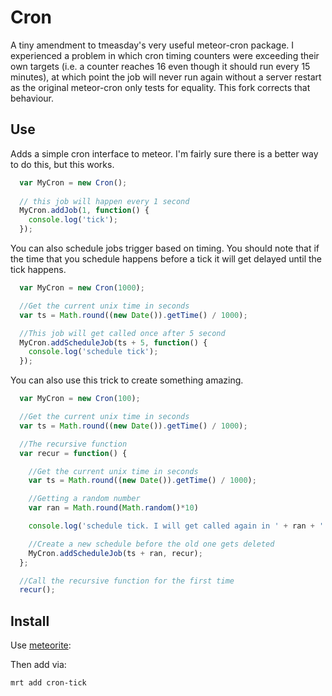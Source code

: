 # Cron

A tiny amendment to tmeasday's very useful meteor-cron package.  I experienced a problem in which cron timing counters were exceeding their own targets (i.e. a counter reaches 16 even though it should run every 15 minutes), at which point the job will never run again without a server restart as the original meteor-cron only tests for equality.  This fork corrects that behaviour.

## Use

Adds a simple cron interface to meteor. I'm fairly sure there is a better way to do this, but this works.

```js
  var MyCron = new Cron();
  
  // this job will happen every 1 second
  MyCron.addJob(1, function() {
    console.log('tick');
  });
```

You can also schedule jobs trigger based on timing. You should note that if the time that you schedule happens before a tick it will get delayed until the tick happens.

```js
  var MyCron = new Cron(1000);

  //Get the current unix time in seconds
  var ts = Math.round((new Date()).getTime() / 1000);

  //This job will get called once after 5 second
  MyCron.addScheduleJob(ts + 5, function() {
  	console.log('schedule tick');
  });
```

You can also use this trick to create something amazing.

```js
  var MyCron = new Cron(100);

  //Get the current unix time in seconds
  var ts = Math.round((new Date()).getTime() / 1000);

  //The recursive function
  var recur = function() {

  	//Get the current unix time in seconds
  	var ts = Math.round((new Date()).getTime() / 1000);

  	//Getting a random number
  	var ran = Math.round(Math.random()*10)

  	console.log('schedule tick. I will get called again in ' + ran + ' second(s)');

  	//Create a new schedule before the old one gets deleted
  	MyCron.addScheduleJob(ts + ran, recur);
  };

  //Call the recursive function for the first time
  recur();
```

## Install

Use [meteorite](http://oortcloud.github.com/meteorite/):

Then add via:

```bash
mrt add cron-tick
```


